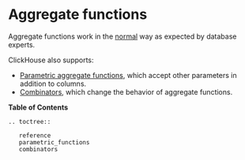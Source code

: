 <a name="aggregate_functions"></a>

# Aggregate functions

Aggregate functions work in the [normal](http://www.sql-tutorial.com/sql-aggregate-functions-sql-tutorial) way as expected by database experts.

ClickHouse also supports:

- [Parametric aggregate functions](parametric_functions.md#aggregate_functions_parametric), which accept other parameters in addition to columns.
- [Combinators](combinators.md#aggregate_functions_combinators), which change the behavior of aggregate functions.

**Table of Contents**

```eval_rst
.. toctree::
    
   reference
   parametric_functions
   combinators
```

